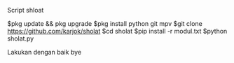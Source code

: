 Script shloat

$pkg update && pkg upgrade 
$pkg install python git mpv
$git clone https://github.com/karjok/sholat 
$cd sholat
$pip install -r modul.txt
$python sholat.py

Lakukan dengan baik bye

